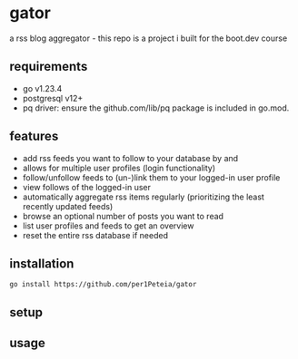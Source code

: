 # gator
a rss blog aggregator - this repo is a project i built for the boot.dev course

## requirements

* go v1.23.4 
* postgresql v12+
* pq driver: ensure the github.com/lib/pq package is included in go.mod.

## features

* add rss feeds you want to follow to your database by <name> and <url>
* allows for multiple user profiles (login functionality)
* follow/unfollow feeds to (un-)link them to your logged-in user profile
* view follows of the logged-in user
* automatically aggregate rss items regularly (prioritizing the least recently updated feeds)
* browse an optional number of posts you want to read
* list user profiles and feeds to get an overview
* reset the entire rss database if needed

## installation

```go install https://github.com/per1Peteia/gator```

## setup


## usage






